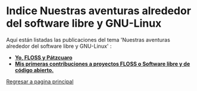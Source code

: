 # Indice Nuestras aventuras alrededor del software libre y GNU-Linux

Aquí están listadas las publicaciones del tema 'Nuestras aventuras alrededor del software libre y GNU-Linux' :

* **[Yo, FLOSS y Pátzcuaro](yo-floss-patzcuaro.md)**
* **[Mis primeras contribuciones a proyectos FLOSS o Software libre y de código abierto.](Mis-primeras-contribuciones-proyectos-FLOSS.md)**
  
  
[Regresar a pagina principal](/README.md)
